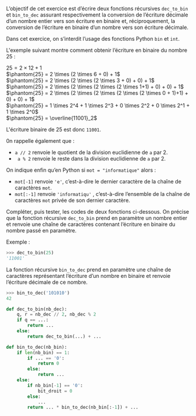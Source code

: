 L’objectif de cet exercice est d’écrire deux fonctions récursives `dec_to_bin` et
`bin_to_dec` assurant respectivement la conversion de l’écriture décimale d’un nombre
entier vers son écriture en binaire et, réciproquement, la conversion de l’écriture en
binaire d’un nombre vers son écriture décimale.

Dans cet exercice, on s’interdit l’usage des fonctions Python `bin` et `int`.

L'exemple suivant montre comment obtenir l’écriture en binaire du
nombre 25 :

$25 =  2 \times 12 + 1$  
$\phantom{25} = 2 \times (2 \times 6 + 0) + 1$  
$\phantom{25} = 2 \times (2 \times (2 \times 3 + 0) + 0) + 1$  
$\phantom{25} = 2 \times (2 \times (2 \times (2 \times 1+1) + 0) + 0) + 1$     
$\phantom{25} = 2 \times (2 \times (2 \times (2 \times (2 \times 0 + 1)+1) + 0) + 0) + 1$   
$\phantom{25} = 1 \times 2^4 + 1 \times 2^3 + 0 \times 2^2 + 0 \times 2^1 + 1 \times 2^0$   
$\phantom{25} = \overline{11001}_2$  

L'écriture binaire de 25 est donc ```11001```.

0n rappelle également que :

- `a // 2` renvoie le quotient de la division euclidienne de `a` par 2.
- ` a % 2` renvoie le reste dans la division euclidienne de `a` par 2.

On indique enfin qu’en Python si `mot = "informatique"` alors :

- `mot[-1]` renvoie `'e'`, c’est-à-dire le dernier caractère de la chaîne de caractères `mot`.
- `mot[:-1]` renvoie `'informatiqu'` , c’est-à-dire l’ensemble de la chaîne de
caractères `mot` privée de son dernier caractère.

Compléter, puis tester, les codes de deux fonctions ci-dessous. 
On précise que la fonction récursive `dec_to_bin` prend en paramètre un nombre entier
et renvoie une chaîne de caractères contenant l’écriture en binaire du nombre passé en
paramètre.

Exemple :

```python
>>> dec_to_bin(25)
'11001'
```


La fonction récursive `bin_to_dec` prend en paramètre une chaîne de caractères
représentant l’écriture d’un nombre en binaire et renvoie l’écriture décimale de ce
nombre.

```python
>>> bin_to_dec('101010')
42
```


```python linenums='1'
def dec_to_bin(nb_dec):
    q, r = nb_dec // 2, nb_dec % 2
    if q == ...: 
        return ... 
    else:
        return dec_to_bin(...) + ... 

def bin_to_dec(nb_bin):
    if len(nb_bin) == 1:
        if ... == '0': 
            return 0
        else:
            return ... 
    else:
        if nb_bin[-1] == '0':
            bit_droit = 0
        else:
            ...
        return ... * bin_to_dec(nb_bin[:-1]) + ... 
```